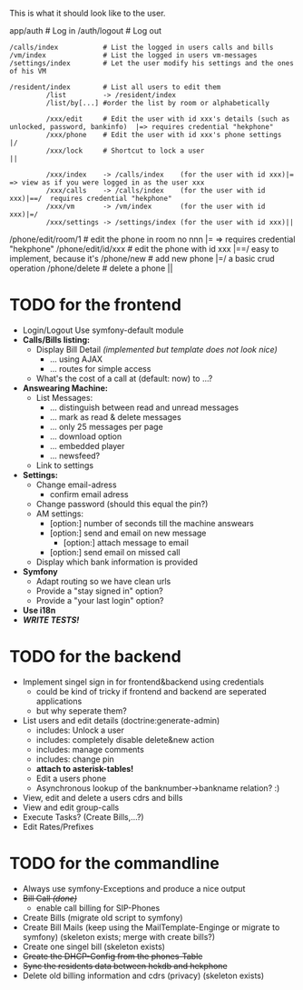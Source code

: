 This is what it should look like to the user.


 app/auth                  # Log in
    /auth/logout           # Log out
     
    /calls/index           # List the logged in users calls and bills
    /vm/index              # List the logged in users vm-messages
    /settings/index        # Let the user modify his settings and the ones of his VM
    
    /resident/index        # List all users to edit them
             /list         -> /resident/index
             /list/by[...] #order the list by room or alphabetically
             
             /xxx/edit     # Edit the user with id xxx's details (such as unlocked, password, bankinfo)  |=> requires credential "hekphone"
             /xxx/phone    # Edit the user with id xxx's phone settings                                  |/
             /xxx/lock     # Shortcut to lock a user                                                     ||
             
             /xxx/index    -> /calls/index    (for the user with id xxx)|= => view as if you were logged in as the user xxx
             /xxx/calls    -> /calls/index    (for the user with id xxx)|==/  requires credential "hekphone"
             /xxx/vm       -> /vm/index       (for the user with id xxx)|=/   
             /xxx/settings -> /settings/index (for the user with id xxx)||
             
   /phone/edit/room/1     # edit the phone in room no nnn  |= => requires credential "hekphone"
   /phone/edit/id/xxx     # edit the phone with id xxx     |==/  easy to implement, because it's
   /phone/new             # add new phone                  |=/   a basic crud operation
   /phone/delete          # delete a phone                 ||                  
    

# TODO for the frontend #
  * Login/Logout Use symfony-default module
  * **Calls/Bills listing:**
    * Display Bill Detail _(implemented but template does not look nice)_
      * ... using AJAX
      * ... routes for simple access
    * What's the cost of a call at (default: now) to ...?
  * **Answearing Machine:**
    * List Messages:
      * ... distinguish between read and unread messages
      * ... mark as read & delete messages
      * ... only 25 messages per page
      * ... download option
      * ... embedded player
      * ... newsfeed?
    * Link to settings
  * **Settings:** 
    * Change email-adress
      * confirm email adress
    * Change password (should this equal the pin?)
    * AM settings:
      * [option:] number of seconds till the machine answears
      * [option:] send and email on new message
        * [option:]  attach message to email
      * [option:] send email on missed call
    * Display which bank information is provided
  * **Symfony**
    * Adapt routing so we have clean urls
    * Provide a "stay signed in" option?
    * Provide a "your last login" option?
  * **Use i18n**
  * _**WRITE TESTS!**_

# TODO for the backend #
 * Implement singel sign in for frontend&backend using credentials
   * could be kind of tricky if frontend and backend are seperated applications
   * but why seperate them?
 * List users and edit details (doctrine:generate-admin)
   * includes: Unlock a user
   * includes: completely disable delete&new action
   * includes: manage comments 
   * includes: change pin
   * **attach to asterisk-tables!**
   * Edit a users phone
   * Asynchronous lookup of the banknumber->bankname relation? :)
 * View, edit and delete a users cdrs and bills
 * View and edit group-calls
 * Execute Tasks? (Create Bills,...?)
 * Edit Rates/Prefixes

# TODO for the commandline #
  * Always use symfony-Exceptions and produce a nice output 
  * <strike>Bill Call _(done)_</strike>
    * enable call billing for SIP-Phones
  * Create Bills (migrate old script to symfony)
  * Create Bill Mails (keep using the MailTemplate-Enginge or migrate to symfony) (skeleton exists; merge with create bills?)
  * Create one singel bill (skeleton exists)
  * <strike>Create the DHCP-Config from the phones-Table</strike>
  * <strike>Sync the residents data between hekdb and hekphone</strike>
  * Delete old billing information and cdrs (privacy) (skeleton exists)